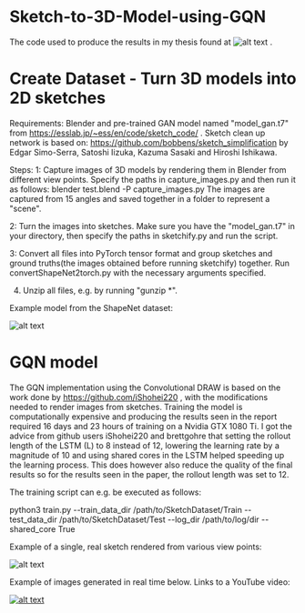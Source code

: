 # Sketch-to-3D-Model-using-GQN
The code used to produce the results in my thesis found at ![alt text](urn:nbn:se:kth:diva-251507) .


# Create Dataset - Turn 3D models into 2D sketches
Requirements: Blender and pre-trained GAN model named "model_gan.t7" from https://esslab.jp/~ess/en/code/sketch_code/ . Sketch clean up network is based on: https://github.com/bobbens/sketch_simplification by Edgar Simo-Serra, Satoshi Iizuka, Kazuma Sasaki and Hiroshi Ishikawa.

Steps:
1: Capture images of 3D models by rendering them in Blender from different view points. Specify the paths in capture_images.py and then run it as follows:
blender test.blend -P capture_images.py
The images are captured from 15 angles and saved together in a folder to represent a "scene".

2: Turn the images into sketches. Make sure you have the "model_gan.t7" in your directory, then specify the paths in sketchify.py and run the script.

3: Convert all files into PyTorch tensor format and group sketches and ground truths(the images obtained before running sketchify) together. Run convertShapeNet2torch.py with the necessary arguments specified.

4. Unzip all files, e.g. by running "gunzip *".

Example model from the ShapeNet dataset:

![alt text](https://github.com/Paandaman/Sketch-to-3D-Model-using-GQN/blob/master/sketch.png)

# GQN model
The GQN implementation using the Convolutional DRAW is based on the work done by https://github.com/iShohei220 , with the modifications needed to render images from sketches. Training the model is computationally expensive and producing the results seen in the report required 16 days and 23 hours of training on a Nvidia GTX 1080 Ti. I got the advice from github users iShohei220 and brettgohre that setting the rollout length of the LSTM (L) to 8 instead of 12, lowering the learning rate by a magnitude of 10 and using shared cores in the LSTM helped speeding up the learning process. This does however also reduce the quality of the final results so for the results seen in the paper, the rollout length was set to 12. 

The training script can e.g. be executed as follows:

python3 train.py --train_data_dir /path/to/SketchDataset/Train --test_data_dir /path/to/SketchDataset/Test --log_dir /path/to/log/dir --shared_core True

Example of a single, real sketch rendered from various view points:

![alt text](https://github.com/Paandaman/Sketch-to-3D-Model-using-GQN/blob/master/Singlesketch.png)

Example of images generated in real time below. Links to a YouTube video:

[![alt text](https://img.youtube.com/vi/WChV4mcz8dc/0.jpg)](https://www.youtube.com/watch?v=WChV4mcz8dc "Sketch to 3D Model")
